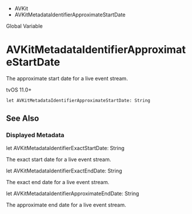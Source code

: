 

- AVKit
-  AVKitMetadataIdentifierApproximateStartDate 

Global Variable

# AVKitMetadataIdentifierApproximateStartDate

The approximate start date for a live event stream.

tvOS 11.0+

``` source
let AVKitMetadataIdentifierApproximateStartDate: String
```

## See Also

### Displayed Metadata

let AVKitMetadataIdentifierExactStartDate: String

The exact start date for a live event stream.

let AVKitMetadataIdentifierExactEndDate: String

The exact end date for a live event stream.

let AVKitMetadataIdentifierApproximateEndDate: String

The approximate end date for a live event stream.

